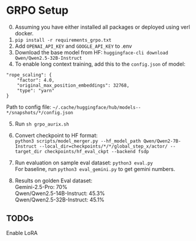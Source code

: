 # GRPO Setup
0. Assuming you have either installed all packages or deployed using verl docker.  
1. `pip install -r requirements_grpo.txt`
2. Add `OPENAI_API_KEY` and `GOOGLE_API_KEY` to .env
3. Download the base model from HF: `huggingface-cli download Qwen/Qwen2.5-32B-Instruct`
4. To enable long context training, add this to the `config.json` of model:  

```
"rope_scaling": {
    "factor": 4.0,
    "original_max_position_embeddings": 32768,
    "type": "yarn"
}
```  

Path to config file: `~/.cache/huggingface/hub/models--*/snapshots/*/config.json`  

5. Run `sh grpo_aurix.sh`

6. Convert checkpoint to HF format:  
`python3 scripts/model_merger.py --hf_model_path Qwen/Qwen2-7B-Instruct --local_dir=checkpoints/*/*/global_step_x/actor/ --target_dir checkpoints/hf_eval_ckpt --backend fsdp`

7. Run evaluation on sample eval dataset: `python3 eval.py`  
For baseline, run `python3 eval_gemini.py` to get gemini numbers.  

8. Results on golden Eval dataset:  
Gemini-2.5-Pro: 70%  
Qwen/Qwen2.5-14B-Instruct: 45.3%  
Qwen/Qwen2.5-32B-Instruct: 45.1%  

## TODOs 
Enable LoRA